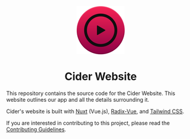 <div align="center">
<picture>
    <img src="./public/icon.png" width="128px">
</picture>
</div>
<h1 align="center">
Cider Website
</h1>

This repository contains the source code for the Cider Website. This website outlines our app and all the details surrounding it. 

Cider's website is built with [Nuxt](https://nuxt.com/) (Vue.js), [Radix-Vue](https://www.radix-vue.com/), and [Tailwind CSS](https://tailwindcss.com/).

If you are interested in contributing to this project, please read the [Contributing Guidelines](./CONTRIBUTING.md).
